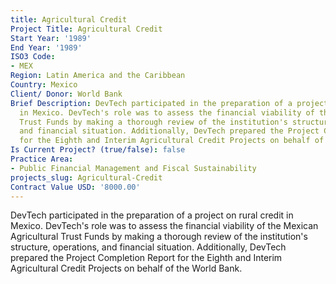 ```yaml
---
title: Agricultural Credit
Project Title: Agricultural Credit
Start Year: '1989'
End Year: '1989'
ISO3 Code:
- MEX
Region: Latin America and the Caribbean
Country: Mexico
Client/ Donor: World Bank
Brief Description: DevTech participated in the preparation of a project on rural credit
  in Mexico. DevTech's role was to assess the financial viability of the Mexican Agricultural
  Trust Funds by making a thorough review of the institution's structure, operations,
  and financial situation. Additionally, DevTech prepared the Project Completion Report
  for the Eighth and Interim Agricultural Credit Projects on behalf of the World Bank.
Is Current Project? (true/false): false
Practice Area:
- Public Financial Management and Fiscal Sustainability
projects_slug: Agricultural-Credit
Contract Value USD: '8000.00'
---
```


DevTech participated in the preparation of a project on rural credit in Mexico. DevTech's role was to assess the financial viability of the Mexican Agricultural Trust Funds by making a thorough review of the institution's structure, operations, and financial situation. Additionally, DevTech prepared the Project Completion Report for the Eighth and Interim Agricultural Credit Projects on behalf of the World Bank.